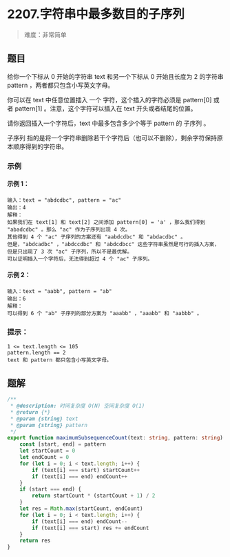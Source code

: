 # 2207.字符串中最多数目的子序列

> 难度：非常简单

## 题目

给你一个下标从 0 开始的字符串 text 和另一个下标从 0 开始且长度为 2 的字符串 pattern ，两者都只包含小写英文字母。

你可以在 text 中任意位置插入 一个 字符，这个插入的字符必须是 pattern[0] 或者 pattern[1] 。注意，这个字符可以插入在 text 开头或者结尾的位置。

请你返回插入一个字符后，text 中最多包含多少个等于 pattern 的 子序列 。

子序列 指的是将一个字符串删除若干个字符后（也可以不删除），剩余字符保持原本顺序得到的字符串。

### 示例

#### 示例 1：

```
输入：text = "abdcdbc", pattern = "ac"
输出：4
解释：
如果我们在 text[1] 和 text[2] 之间添加 pattern[0] = 'a' ，那么我们得到 "abadcdbc" 。那么 "ac" 作为子序列出现 4 次。
其他得到 4 个 "ac" 子序列的方案还有 "aabdcdbc" 和 "abdacdbc" 。
但是，"abdcadbc" ，"abdccdbc" 和 "abdcdbcc" 这些字符串虽然是可行的插入方案，但是只出现了 3 次 "ac" 子序列，所以不是最优解。
可以证明插入一个字符后，无法得到超过 4 个 "ac" 子序列。
```

#### 示例 2：

```
输入：text = "aabb", pattern = "ab"
输出：6
解释：
可以得到 6 个 "ab" 子序列的部分方案为 "aaabb" ，"aaabb" 和 "aabbb" 。
```

### 提示：

```
1 <= text.length <= 105
pattern.length == 2
text 和 pattern 都只包含小写英文字母。
```

## 题解

```ts
/**
 * @description: 时间复杂度 O(N) 空间复杂度 O(1)
 * @return {*}
 * @param {string} text
 * @param {string} pattern
 */
export function maximumSubsequenceCount(text: string, pattern: string): number {
    const [start, end] = pattern
    let startCount = 0
    let endCount = 0
    for (let i = 0; i < text.length; i++) {
        if (text[i] === start) startCount++
        if (text[i] === end) endCount++
    }
    if (start === end) {
        return startCount * (startCount + 1) / 2
    }
    let res = Math.max(startCount, endCount)
    for (let i = 0; i < text.length; i++) {
        if (text[i] === end) endCount--
        if (text[i] === start) res += endCount
    }
    return res
}
```
